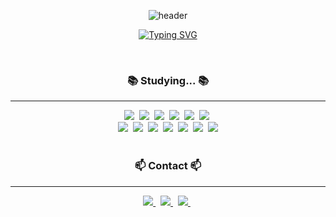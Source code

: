 <div align="center">
  
  ![header](https://capsule-render.vercel.app/api?type=Waving&color=0:F3E5F5,100:CE93D8)

  [![Typing SVG](https://readme-typing-svg.herokuapp.com?font=Oleo+Script&color=D1BEE5&size=35&center=true&vCenter=true&width=430&height=42&lines=Hi+there+👋+I'm+Dain+💜)](https://git.io/typing-svg)
</div>
</br>

<h3 align="center">📚 Studying... 📚</h3>
<hr/>
<div align="center">
  <img src="https://img.shields.io/badge/SpringBoot-339933?style=flat&logo=SpringBoot&logoColor=white">&nbsp
  <img src="https://img.shields.io/badge/java-%23ED8B00.svg?style=flat&logo=openjdk&logoColor=white">&nbsp
  <img src="https://img.shields.io/badge/Django-%23092E20.svg?style=flat&logo=django&logoColor=white">&nbsp
  <img src="https://img.shields.io/badge/Django-REST-ff1709?style=flat&logo=django&logoColor=white&color=ff1709&labelColor=gray">&nbsp
  <img src="https://img.shields.io/badge/python-3670A0?style=flat&logo=python&logoColor=ffdd54">&nbsp
  <!--
  <img src="https://img.shields.io/badge/c-%2300599C.svg?style=flat&logo=c&logoColor=white">&nbsp
  <img src="https://img.shields.io/badge/c++-%2300599C.svg?style=flat&logo=c%2B%2B&logoColor=white">
  -->
  <img src="https://img.shields.io/badge/mysql-4479A1.svg?style=flat&logo=mysql&logoColor=white">&nbsp
  </br>
  <img src="https://img.shields.io/badge/AWS-%23FF9900.svg?style=flat&logo=amazon-aws&logoColor=white">&nbsp
  <img src="https://img.shields.io/badge/amazonec2-FF9900?style=flat&logo=amazonaws&logoColor=white">&nbsp
  <img src="https://img.shields.io/badge/docker-%230db7ed.svg?style=flat&logo=docker&logoColor=white">&nbsp
  <img src="https://img.shields.io/badge/kubernetes-%23326ce5.svg?style=flat&logo=kubernetes&logoColor=white">&nbsp
  <img src="https://img.shields.io/badge/Postman-FF6C37?style=flat&logo=postman&logoColor=white">&nbsp
  <img src="https://img.shields.io/badge/git-%23F05033.svg?style=flat&logo=git&logoColor=white">&nbsp
  <img src="https://img.shields.io/badge/github-%23121011.svg?style=flat&logo=github&logoColor=white">
  
</div>
</br>

<h3 align="center">📫 Contact 📫</h3>
<hr/>
<div align="center">
  <a href="https://velog.io/@dainnida/posts">
    <img src="https://img.shields.io/badge/Velog-1EBC8F?style=flat&logo=velog&logoColor=white"/>
  </a>&nbsp
  <a href="mailto:dain0928@g.hongik.ac.kr">
    <img
      src="https://img.shields.io/badge/dain0928@g.hongik.ac.kr-D14836?style=flat&logo=gmail&logoColor=white"/>
  </a>&nbsp
  <a href="">
    <img src="https://img.shields.io/badge/Notion-%23000000.svg?style=flat&logo=notion&logoColor=white"/>
  </a>&nbsp
</div>


<!--
**dainnida/dainnida** is a ✨ _special_ ✨ repository because its `README.md` (this file) appears on your GitHub profile.

Here are some ideas to get you started:

- 🔭 I’m currently working on ...
- 🌱 I’m currently learning ...
- 👯 I’m looking to collaborate on ...
- 🤔 I’m looking for help with ...
- 💬 Ask me about ...
- 📫 How to reach me: ...
- 😄 Pronouns: ...
- ⚡ Fun fact: ...
-->
